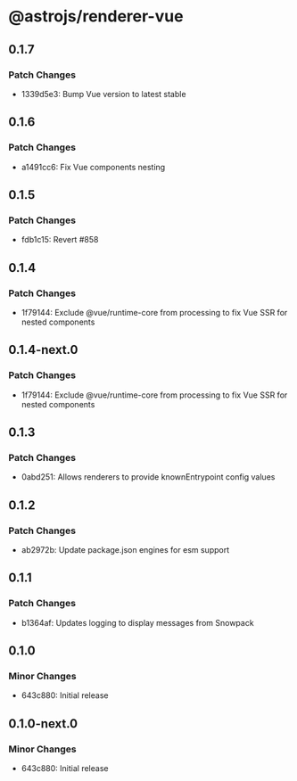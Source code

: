# @astrojs/renderer-vue

## 0.1.7

### Patch Changes

- 1339d5e3: Bump Vue version to latest stable

## 0.1.6

### Patch Changes

- a1491cc6: Fix Vue components nesting

## 0.1.5

### Patch Changes

- fdb1c15: Revert #858

## 0.1.4

### Patch Changes

- 1f79144: Exclude @vue/runtime-core from processing to fix Vue SSR for nested components

## 0.1.4-next.0

### Patch Changes

- 1f79144: Exclude @vue/runtime-core from processing to fix Vue SSR for nested components

## 0.1.3

### Patch Changes

- 0abd251: Allows renderers to provide knownEntrypoint config values

## 0.1.2

### Patch Changes

- ab2972b: Update package.json engines for esm support

## 0.1.1

### Patch Changes

- b1364af: Updates logging to display messages from Snowpack

## 0.1.0

### Minor Changes

- 643c880: Initial release

## 0.1.0-next.0

### Minor Changes

- 643c880: Initial release
